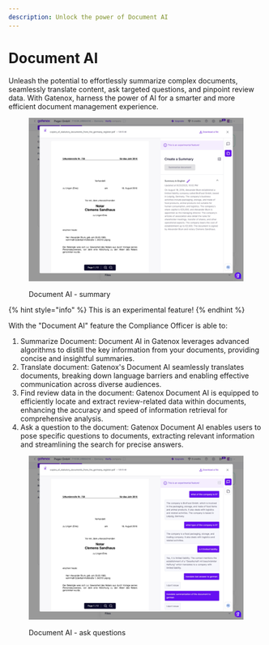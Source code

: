 ```yaml
---
description: Unlock the power of Document AI
---
```


# Document AI

Unleash the potential to effortlessly summarize complex documents, seamlessly translate content, ask targeted questions, and pinpoint review data. With Gatenox, harness the power of AI for a smarter and more efficient document management experience.

<figure><img src="../../.gitbook/assets/DocumentAI_2.png" alt=""><figcaption><p>Document AI - summary</p></figcaption></figure>

{% hint style="info" %}
This is an experimental feature!
{% endhint %}

With the "Document AI" feature the Compliance Officer is able to:

1. Summarize Document: Document AI in Gatenox leverages advanced algorithms to distill the key information from your documents, providing concise and insightful summaries.
2. Translate document: Gatenox's Document AI seamlessly translates documents, breaking down language barriers and enabling effective communication across diverse audiences.
3. Find review data in the document: Gatenox Document AI is equipped to efficiently locate and extract review-related data within documents, enhancing the accuracy and speed of information retrieval for comprehensive analysis.
4. Ask a question to the document: Gatenox Document AI enables users to pose specific questions to documents, extracting relevant information and streamlining the search for precise answers.

<figure><img src="../../.gitbook/assets/DocumentAI_1.png" alt=""><figcaption><p>Document AI - ask questions</p></figcaption></figure>
